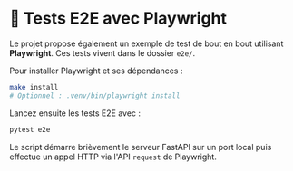 # 🚦 Tests E2E avec Playwright

Le projet propose également un exemple de test de bout en bout utilisant
**Playwright**. Ces tests vivent dans le dossier `e2e/`.

Pour installer Playwright et ses dépendances :

```bash
make install
# Optionnel : .venv/bin/playwright install
```

Lancez ensuite les tests E2E avec :

```bash
pytest e2e
```

Le script démarre brièvement le serveur FastAPI sur un port local puis effectue
un appel HTTP via l'API `request` de Playwright.
